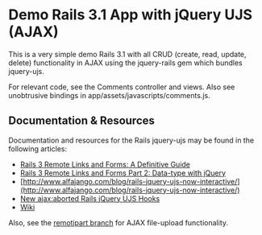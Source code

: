 Demo Rails 3.1 App with jQuery UJS (AJAX)
=========================================

This is a very simple demo Rails 3.1 with all CRUD
(create, read, update, delete) functionality in AJAX using the jquery-rails
gem which bundles jquery-ujs.

For relevant code, see the Comments controller and views. Also see unobtrusive
bindings in app/assets/javascripts/comments.js.

Documentation & Resources
-------------------------

Documentation and resources for the Rails jquery-ujs may be found in the
following articles:

* [Rails 3 Remote Links and Forms: A Definitive Guide](http://www.alfajango.com/blog/rails-3-remote-links-and-forms/)
* [Rails 3 Remote Links and Forms Part 2: Data-type with jQuery](http://www.alfajango.com/blog/rails-3-remote-links-and-forms-data-type-with-jquery/)
* [http://www.alfajango.com/blog/rails-jquery-ujs-now-interactive/](http://www.alfajango.com/blog/rails-jquery-ujs-now-interactive/)
* [New ajax:aborted Rails jQuery UJS Hooks](http://www.alfajango.com/blog/new-ajax-aborted-rails-jquery-ujs-callbacks/)
* [Wiki](https://github.com/rails/jquery-ujs/wiki)

Also, see the [remotipart branch](https://github.com/JangoSteve/Rails-jQuery-Demo/tree/remotipart) for AJAX file-upload functionality.
